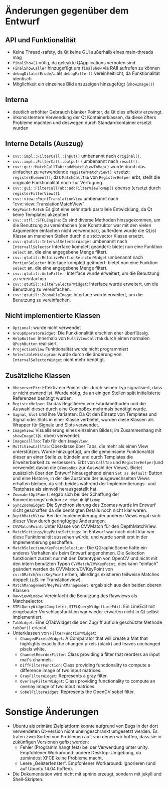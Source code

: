 Änderungen gegenüber dem Entwurf
================================

API und Funktionalität
----------------------

* Keine Thread-safety, da Qt keine GUI außerhalb eines main-threads mag
* `finalShow()` nötig, da geleakte QApplications verboten sind
* `FinalShowCaller` hinzugefügt um `finalShow` via RAII aufrufen zu können
* `debugDilate/Erode/…` als `debugFilter()` vereinheitlicht, da Funktionalität
  identisch
* Möglichkeit ein einzelnes Bild anzuzeigen hinzugefügt (`showImage()`)

Interna
-------
* deutlich erhöhter Gebrauch blanker Pointer, da Qt dies effektiv erzwingt.
* inkonsistentere Verwendung der Qt Kontainerklassen, da diese öfters Probleme
  machten und deswegen durch Standardkontainer ersetzt wurden

Interne Details (Auszug)
------------------------
* `cvv::impl::FilterCall::input()` umbenannt nach `original()`.
* `cvv::impl::FilterCall::output()` umbenannt nach `result()`.
* `cvv::gui::MatchCallTab::addMatchViewToMap()` wurde durch das einfacher zu
  verwendende `registerMatchView() `ersetzt; `registerElement()`,
  das `MatchCallTab` von `RegisterHelper` erbt, stellt die originale
  Funktionalität noch zur Verfügung.
* `cvv::gui::FilterCallTab::addFilterViewToMap()` ebenso (ersetzt durch
  `registerFilterView()`).
* `cvv::view::PointTranslationView` umbenannt nach
  "cvv::view::TranslationMatchView"
* `KeyPoint-Match` Es gibt eine sehr stark parrallele Entwicklung,
  da Qt keine Templates akzeptiert
* `cvv::stfl::STFLEngine`: Es sind diverse Methoden hinzugekommen, um die
  Benutzung zu vereinfachen (der Konstruktor war mit den vielen Argumenten
  einfachen nicht verwendbar), außerdem wurde die QList Klasse an manchen
  Stellen durch die std::vector Klasse ersetzt.
* `cvv::qtutil::IntervalSelectorWidget` umbenannt nach `IntervallSelector`
  Interface komplett geändert: bietet nun eine Funktion `select` an, die
  eine angegebene Menge filtert.
* `cvv::qtutil::RelativePortionSelectorWidget` umbenannt nach `PortionSelector`
  Interface komplett geändert: bietet nun eine Funktion `select` an, die
  eine angegebene Menge filtert.
* `cvv::qtutil::AutoFilter`: Interface wurde erweitert, um die Benutzung
  zu vereinfachen.
* `cvv::qtutil::FilterSelectorWidget`: Interface wurde erweitert, um die
  Benutzung zu vereinfachen.
* `cvv::qtutil::ZoomableImage`: Interface wurde erweitert, um die Benutzung
  zu vereinfachen.

Nicht implementierte Klassen
-----------------------------
* `Optional`: wurde nicht verwendet
* `GroupOperatorWidget`: Die Funktionalität erschien eher überflüssig.
* `HelpButton`: Innerhalb von `MultiViewCallTab` durch einen normalen
  `QPushButton` realisiert.
* `ProjectionView` Funktionalität wurde nicht programmiert
* `SelectableHistogram`: wurde durch die änderung von `IntervalSelectorWidget`
  nicht mehr benötigt.

Zusätzliche Klassen
--------------------
* `ObeserverPtr`: Effektiv ein Pointer der durch seinen Typ signalisiert,
  dass er nicht ownend ist. Wurde nötig, da an einigen Stellen spät
  initialisierte Referenzen benötigt wurden.
* `RegisterHelper`: Da das Registieren von Fabrikmethoden und die Auswahl
  dieser durch eine ComboBox mehrmals benötigt wurde.
* `Signal`, `Slot` und ihre Varianten: Da Qt den Einsatz von Templates und
  Signal oder Slots in einer
  Klasse verbietet, wurden diese Klassen als Wrapper für Signale und Slots
  verwendet.
* `ImageView`: Visualisierung eines einzelnen Bildes; im Zusammenhang mit
  `showImage()`(s. oben) verwendet.
* `ImagecallTab`: Tab für den `ImageView`.
* `MultiViewCallTab`: Oberklasse über Tabs, die mehr als einen View
  unterstützen. Wurde hinzugefügt, um die gemeinsame Funktionalität dieser an
  einer Stelle zu bündeln und durch Templates die Erweiterbarkeit zu verbessern.
  Erbt von `CallTab` und `RegisterHelper`(und verwendet davon die `QComboBox`
  zur Auswahl der Views). Bietet zusätzlich über den Entwurf hinausgehend einen
  `Set as default`-Button und eine Historie, in der die Zustände der
  ausgewechselten Views erhalten bleiben, da sich beides während der
  Implementierungs- und Testphase als sinnvoll herausgestellt hat.
* `ZoomabelOptPanel`: ergab sich bei der Schaffung der Konvertierungsfunktion
  `cv::Mat` __=>__ `QPixmap`.
* `SyncZoomWidget`: Die Synchronisierung des Zoomes wurde im Entwurf nicht
   geschaffen da die benötigten Details noch nicht klar waren.
* `DepthMatchView`: Bei der Implementierung der anderen Views ergab sich dieser
   View durch geringfügige Änderungen.
* `CVVMatchPoint`: Unter Klasse von CVVMatch für den DepthMatchView.
* `MatchSettings/KeyPointSettings`: Im Entwurf war noch nicht klar wie diese
  Funktionalität aussehen würde, und wurde somit erst in der Implementierung
  geschaffen.
* `MatchSelection/KeyPointSelection`: Die QGraphicScene hatte ein anderes
  Verhalten als beim Entwurf angenohmen. Die Selection funktioniert zurzeit nur
  mit den Datentypen von OpenCV und nicht mit den intern benutzten Typen
  `CVVMatch`/`CVVKeyPoint`, dies kann "einfach" geändert werden da
  CVVMatch/CVKeyPoint von `cv::DMatch`/`cv::KeyPoint` erben, allerdings
  existieren teilweise Matches doppelt (z.B. im Translationview).
* `MatchManagement`/`KeyPointManagement`: ergab sich aus den beiden oberen
  Klassen.
* `RawviewWindow`: Vereinfacht die Benutzung des Rawviews als Matchselector.
* `STFLQueryWidgetCompleter`, `STFLQueryWidgetLineEdit`: Ein LineEdit mit
  eingebauter Vorschlagsfunktion war wieder erwarten nicht in Qt selbst
  implementiert.
* `TabWidget`: Eine QTabWidget die den Zugriff auf die geschützte Methode
  `tabBar()` erlaubt.
* Unterklassen von `FilterFunctionWidget`:
	* `ChangedPixelsWidget`: A Comparator that will create a Mat that
	  highlights exactly the changed pixels (black) and leaves unchanged
	  pixels white.
	* `ChannelReorderFilter`: Class providing a filter that reorders an
	  input mat's channels.
	* `DiffFilterFunction`: Class providing functionality to compute a
	  difference image of two input matrices.
	* `GrayFilterWidget`: Represents a gray filter.
	* `OverlayFilterWidget`: Class providing functionality to compute an
	  overlay image of two input matrices.
	* `SobelFilterWidget`: Represents the OpenCV sobel filter.

Sonstige Änderungen
===================

* Ubuntu als primäre Zielplattform konnte aufgrund von Bugs in der dort
  verwendeten Qt-version nicht uneingeschränkt umgesetzt werden. Es traten zwei
  Sorten von Problemen auf, von denen wir hoffen, dass sie in zukünfigen
  Versionen gefixt werden:
	* Fehler (Programm hängt fest) bei der Verwendung unter unity.
	  Empfohlener Workaround: andere Desktop-Umgebung, da zumindest XFCE
	  keine Probleme macht.
	* Leere „Geisterfenster“. Empfohlener Workaround: Ignorieren (und auf
	  Ubuntu 14.04 hoffen).
* Die Dokumentation wird nicht mit sphinx erzeugt, sondern mit jekyll und
  Shell-Skripten.

